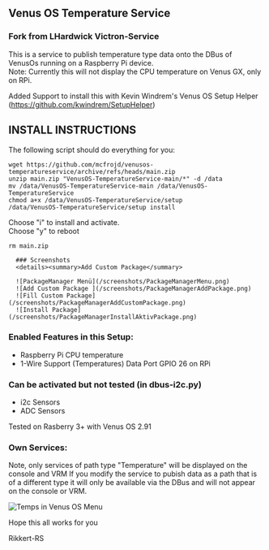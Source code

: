 ## Venus OS Temperature Service
### Fork from LHardwick Victron-Service

This is a service to publish temperature type data onto the DBus of VenusOs running on a Raspberry Pi device.  
Note: Currently this will not display the CPU temperature on Venus GX, only on RPi.

Added Support to install this with Kevin Windrem's Venus OS Setup Helper (https://github.com/kwindrem/SetupHelper)

## INSTALL INSTRUCTIONS

The following script should do everything for you:
```
wget https://github.com/mcfrojd/venusos-temperatureservice/archive/refs/heads/main.zip
unzip main.zip "VenusOS-TemperatureService-main/*" -d /data
mv /data/VenusOS-TemperatureService-main /data/VenusOS-TemperatureService
chmod a+x /data/VenusOS-TemperatureService/setup
/data/VenusOS-TemperatureService/setup install
```
Choose "i" to install and activate.  
Choose "y" to reboot
```
rm main.zip
```

      ### Screenshots
      <details><summary>Add Custom Package</summary>

      ![PackageManager Menü](/screenshots/PackageManagerMenu.png)
      ![Add Custom Package ](/screenshots/PackageManagerAddPackage.png)
      ![Fill Custom Package](/screenshots/PackageManagerAddCustomPackage.png)
      ![Install Package](/screenshots/PackageManagerInstallAktivPackage.png)

</details>

### Enabled Features in this Setup:
  - Raspberry Pi CPU temperature
  - 1-Wire Support (Temperatures) Data Port GPIO 26 on RPi

### Can be activated but not tested (in dbus-i2c.py)
  - i2c Sensors
  - ADC Sensors

Tested on Rasberry 3+ with Venus OS 2.91

### Own Services:
 Note, only services of path type "Temperature" will be displayed on the console and VRM
 If you modify the service to pubish data as a path that is of a different type
 it will only be available via the DBus and will not appear on the console or VRM.

![Temps in Venus OS Menu](/screenshots/TempsInMenu.png)

Hope this all works for you

Rikkert-RS
